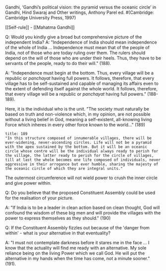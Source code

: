 Gandhi, ‘Gandhi’s political vision: the pyramid versus the oceanic circle’ in Gandhi, Hind Swaraj and Other writings, Anthony Parel ed. #(Cambridge: Cambridge University Press, 1997)

[[Self-rule]] - [[Mahatma Gandhi]]

Q: Would you kindly give a broad but comprehensive picture of the independent India?
A: "Independence of India should mean independence of the whole of India ... Independence must mean that of the people of India, not of those who are today ruling over them. The rulers should depend on the will of those who are under their heels. Thus, they have to be servants of the people, ready to do their will." (188).

A: "Independence must begin at the bottom. Thus, every village will be a republic or *panchayat* having full powers. It follows, therefore, that every village has to be self-sustained and capable of managing its affairs even to the extent of defending itself against the whole world. It follows, therefore, that every village will be a republic or *panchayat* having full powers." (188-189).

Here, it is the individual who is the unit. "The society must naturally be based on truth and non-violence which, in my opinion, are not possible without a living belief in God, meaning a self-existent, all-knowing living Force which inheres in every other force known to the world..." (189)

```ad-quote
title: 189
"In this structure composed of innumerable villages, there will be ever-widening, never-ascending circles. Life will not be a pyramid with the apex sustained by the bottom. But it will be an oceanic circle whose centre will be the individual always ready to perish for the village, the latter ready to perish for the circle of villages, till at last the whole becomes one life composed of individuals, never aggressive in their arrogance but ever humble, sharing the majesty of the oceanic circle of which they are integral units."
```

The outermost circumference will not wield power to crush the inner circle and give power within.

Q: Do you believe that the proposed Constituent Assembly could be used for the realisation of your picture.

A: "If India is to be a leader in clean action based on clean thought, God will confound the wisdom of these big men and will provide the villages with the power to express themselves as they should." (190)

Q: If the Constituent Assembly fizzles out because of the 'danger from within' - what is your alternative in that eventuality?

A: "I must not contemplate darkness before it stares me in the face ... I know that the actuality will find me ready with an alternative. My sole reliance being on the living Power which we call God. He will put the alternative in my hands when the time has come, not a minute sooner." (191).